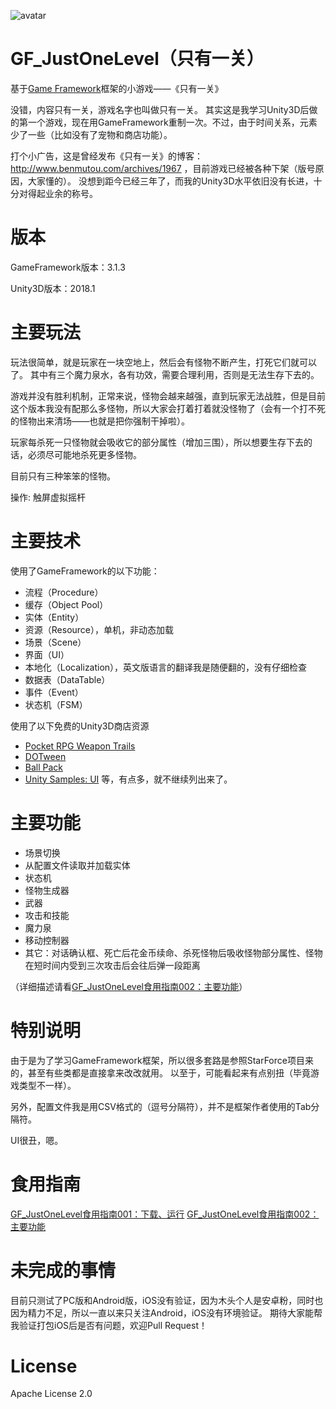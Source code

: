 ![avatar](http://www.benmutou.com/wp-content/uploads/2018/06/Snipaste_2018-06-26_17-38-33-e1530055164764.png)


# GF_JustOneLevel（只有一关）
基于[Game Framework](https://github.com/EllanJiang/GameFramework)框架的小游戏——《只有一关》

没错，内容只有一关，游戏名字也叫做只有一关。
其实这是我学习Unity3D后做的第一个游戏，现在用GameFramework重制一次。不过，由于时间关系，元素少了一些（比如没有了宠物和商店功能）。

打个小广告，这是曾经发布《只有一关》的博客：http://www.benmutou.com/archives/1967 ，目前游戏已经被各种下架（版号原因，大家懂的）。
没想到距今已经三年了，而我的Unity3D水平依旧没有长进，十分对得起业余的称号。

# 版本
GameFramework版本：3.1.3

Unity3D版本：2018.1

# 主要玩法
玩法很简单，就是玩家在一块空地上，然后会有怪物不断产生，打死它们就可以了。
其中有三个魔力泉水，各有功效，需要合理利用，否则是无法生存下去的。

游戏并没有胜利机制，正常来说，怪物会越来越强，直到玩家无法战胜，但是目前这个版本我没有配那么多怪物，所以大家会打着打着就没怪物了（会有一个打不死的怪物出来清场——也就是把你强制干掉啦）。

玩家每杀死一只怪物就会吸收它的部分属性（增加三围），所以想要生存下去的话，必须尽可能地杀死更多怪物。

目前只有三种笨笨的怪物。

操作: 触屏虚拟摇杆

# 主要技术
使用了GameFramework的以下功能：
 - 流程（Procedure）
 - 缓存（Object Pool）
 - 实体（Entity）
 - 资源（Resource），单机，非动态加载
 - 场景（Scene）
 - 界面（UI）
 - 本地化（Localization），英文版语言的翻译我是随便翻的，没有仔细检查
 - 数据表（DataTable）
 - 事件（Event）
 - 状态机（FSM）

使用了以下免费的Unity3D商店资源
 - [Pocket RPG Weapon Trails](https://assetstore.unity.com/packages/tools/particles-effects/pocket-rpg-weapon-trails-2458)
 - [DOTween](https://assetstore.unity.com/packages/tools/animation/dotween-hotween-v2-27676)
 - [Ball Pack](https://assetstore.unity.com/packages/3d/props/ball-pack-446)
 - [Unity Samples: UI](https://assetstore.unity.com/packages/essentials/unity-samples-ui-25468)
 等，有点多，就不继续列出来了。
 
 # 主要功能
  - 场景切换
  - 从配置文件读取并加载实体
  - 状态机
  - 怪物生成器
  - 武器
  - 攻击和技能
  - 魔力泉
  - 移动控制器
  - 其它：对话确认框、死亡后花金币续命、杀死怪物后吸收怪物部分属性、怪物在短时间内受到三次攻击后会往后弹一段距离

 （详细描述请看[GF_JustOneLevel食用指南002：主要功能](http://www.benmutou.com/archives/2662)）

# 特别说明
由于是为了学习GameFramework框架，所以很多套路是参照StarForce项目来的，甚至有些类都是直接拿来改改就用。
以至于，可能看起来有点别扭（毕竟游戏类型不一样）。

另外，配置文件我是用CSV格式的（逗号分隔符），并不是框架作者使用的Tab分隔符。

UI很丑，嗯。

# 食用指南
[GF_JustOneLevel食用指南001：下载、运行](http://www.benmutou.com/archives/2660)
[GF_JustOneLevel食用指南002：主要功能](http://www.benmutou.com/archives/2662)

# 未完成的事情
目前只测试了PC版和Android版，iOS没有验证，因为木头个人是安卓粉，同时也因为精力不足，所以一直以来只关注Android，iOS没有环境验证。
期待大家能帮我验证打包iOS后是否有问题，欢迎Pull Request！

# License
Apache License 2.0
